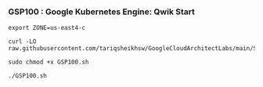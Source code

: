 ### GSP100 :  Google Kubernetes Engine: Qwik Start 

```
export ZONE=us-east4-c
```

```
curl -LO raw.githubusercontent.com/tariqsheikhsw/GoogleCloudArchitectLabs/main/Solutions/GSP100.sh

sudo chmod +x GSP100.sh

./GSP100.sh
```
